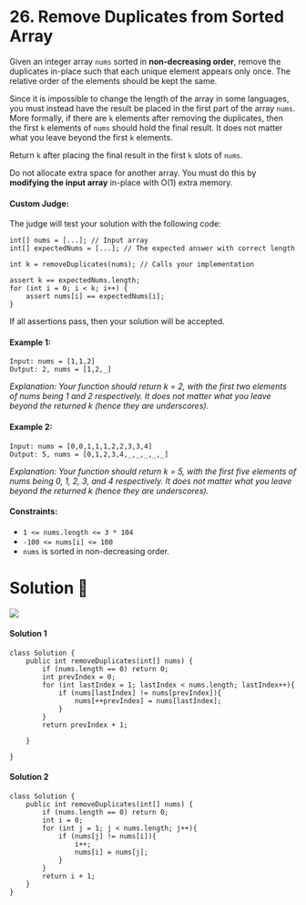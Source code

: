 # 26. Remove Duplicates from Sorted Array

Given an integer array ```nums``` sorted in **non-decreasing order**, remove the duplicates in-place such that each unique element appears only once. 
The relative order of the elements should be kept the same.

Since it is impossible to change the length of the array in some languages, you must instead have the result be placed in the first part of the array ```nums```. 
More formally, if there are ```k``` elements after removing the duplicates, then the first ```k``` elements of ```nums``` should hold the final result. 
It does not matter what you leave beyond the first ```k``` elements.

Return ```k``` after placing the final result in the first ```k``` slots of ```nums```.

Do not allocate extra space for another array. You must do this by **modifying the input array** in-place with O(1) extra memory.

#### Custom Judge:

The judge will test your solution with the following code:
```
int[] nums = [...]; // Input array
int[] expectedNums = [...]; // The expected answer with correct length

int k = removeDuplicates(nums); // Calls your implementation

assert k == expectedNums.length;
for (int i = 0; i < k; i++) {
    assert nums[i] == expectedNums[i];
}
```
If all assertions pass, then your solution will be accepted.

#### Example 1:
```
Input: nums = [1,1,2]
Output: 2, nums = [1,2,_]
```
*Explanation: Your function should return k = 2, with the first two elements of nums being 1 and 2 respectively.
It does not matter what you leave beyond the returned k (hence they are underscores).*

#### Example 2:
```
Input: nums = [0,0,1,1,1,2,2,3,3,4]
Output: 5, nums = [0,1,2,3,4,_,_,_,_,_]
```
*Explanation: Your function should return k = 5, with the first five elements of nums being 0, 1, 2, 3, and 4 respectively.
It does not matter what you leave beyond the returned k (hence they are underscores).*
 
#### Constraints:

- ```1 <= nums.length <= 3 * 104```
- ```-100 <= nums[i] <= 100```
- ```nums``` is sorted in non-decreasing order.

# Solution :dart:
![](https://img.shields.io/badge/language-Java-green.svg)

#### Solution 1
```
class Solution {
    public int removeDuplicates(int[] nums) {
        if (nums.length == 0) return 0;
        int prevIndex = 0;
        for (int lastIndex = 1; lastIndex < nums.length; lastIndex++){
            if (nums[lastIndex] != nums[prevIndex]){
                nums[++prevIndex] = nums[lastIndex];       
            }
        }
        return prevIndex + 1;

    }
    
}
```
#### Solution 2
```
class Solution {
    public int removeDuplicates(int[] nums) {
        if (nums.length == 0) return 0;
        int i = 0;
        for (int j = 1; j < nums.length; j++){
            if (nums[j] != nums[i]){
                i++;
                nums[i] = nums[j];
            }
        }
        return i + 1;
    }
}
```
